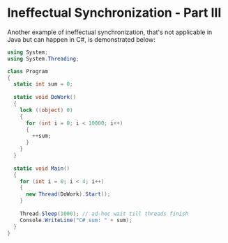 # Ineffectual Synchronization - Part III

Another example of ineffectual synchronization, that's not applicable in Java
but can happen in C#, is demonstrated below:

```C# runnable
using System;
using System.Threading;

class Program
{
  static int sum = 0;
  
  static void DoWork()
  {
    lock ((object) 0)
    {
      for (int i = 0; i < 10000; i++) 
      {
        ++sum;
      }
    }
  }
  
  static void Main()
  {
    for (int i = 0; i < 4; i++)
    {
      new Thread(DoWork).Start();
    }
    
    Thread.Sleep(1000); // ad-hoc wait till threads finish
    Console.WriteLine("C# sum: " + sum);
  }
}
```

